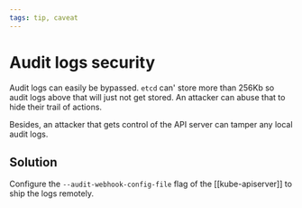 ```yaml
---
tags: tip, caveat
---
```


# Audit logs security
Audit logs can easily be bypassed. `etcd` can' store more than 256Kb so audit logs above that will just not get stored. An attacker can abuse that to hide their trail of actions.

Besides, an attacker that gets control of the API server can tamper any local audit logs.

## Solution
Configure the `--audit-webhook-config-file` flag of the [[kube-apiserver]] to ship the logs remotely.
